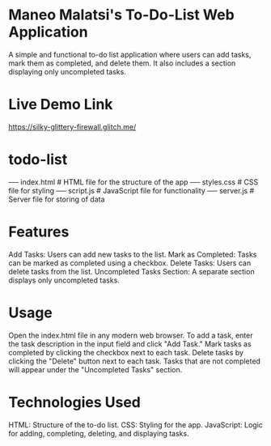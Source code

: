 # Maneo Malatsi's To-Do-List Web Application
A simple and functional to-do list application where users can add tasks, mark them as completed, and delete them. It also includes a section displaying only uncompleted tasks.
# Live Demo Link
https://silky-glittery-firewall.glitch.me/

# todo-list
── index.html        # HTML file for the structure of the app
── styles.css        # CSS file for styling
── script.js         # JavaScript file for functionality
── server.js         # Server file for storing of data
# Features
Add Tasks: Users can add new tasks to the list.
Mark as Completed: Tasks can be marked as completed using a checkbox.
Delete Tasks: Users can delete tasks from the list.
Uncompleted Tasks Section: A separate section displays only uncompleted tasks.
# Usage
Open the index.html file in any modern web browser.
To add a task, enter the task description in the input field and click "Add Task."
Mark tasks as completed by clicking the checkbox next to each task.
Delete tasks by clicking the "Delete" button next to each task.
Tasks that are not completed will appear under the "Uncompleted Tasks" section.
# Technologies Used
HTML: Structure of the to-do list.
CSS: Styling for the app.
JavaScript: Logic for adding, completing, deleting, and displaying tasks.
